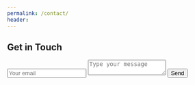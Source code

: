 ```yaml
---
permalink: /contact/
header:
---
```


<div id="contact">
        <h2>Get in Touch</h2>
        <div id="contact-form">
                <form action="https://formspree.io/f/xpzkpqor" method="POST">
                <input type="hidden" name="_subject" value="Contact request from personal website" />
                <input type="email" name="_replyto" placeholder="Your email" required>
                <textarea name="message" placeholder="Type your message" required></textarea>
                <button type="submit">Send</button>
            </form>
        </div>
    </div>
